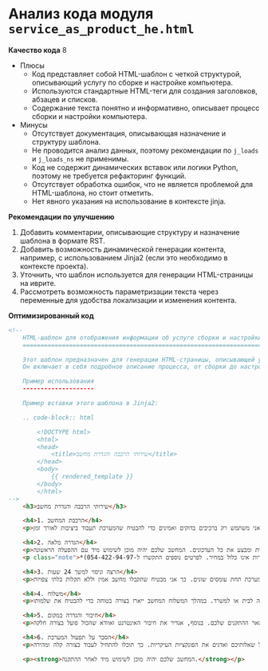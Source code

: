# Анализ кода модуля `service_as_product_he.html`

**Качество кода**
8
-   Плюсы
    -   Код представляет собой HTML-шаблон с четкой структурой, описывающий услугу по сборке и настройке компьютера.
    -   Используются стандартные HTML-теги для создания заголовков, абзацев и списков.
    -   Содержание текста понятно и информативно, описывает процесс сборки и настройки компьютера.
-   Минусы
    -   Отсутствует документация, описывающая назначение и структуру шаблона.
    -   Не проводится анализ данных, поэтому рекомендации по `j_loads` и `j_loads_ns` не применимы.
    -   Код не содержит динамических вставок или логики Python, поэтому не требуется рефакторинг функций.
    -   Отсутствует обработка ошибок, что не является проблемой для HTML-шаблона, но стоит отметить.
    -   Нет явного указания на использование в контексте jinja.

**Рекомендации по улучшению**

1.  Добавить комментарии, описывающие структуру и назначение шаблона в формате RST.
2.  Добавить возможность динамической генерации контента, например, с использованием Jinja2 (если это необходимо в контексте проекта).
3.  Уточнить, что шаблон используется для генерации HTML-страницы на иврите.
4.  Рассмотреть возможность параметризации текста через переменные для удобства локализации и изменения контента.

**Оптимизированный код**

```html
<!--
    HTML-шаблон для отображения информации об услуге сборки и настройки компьютера на иврите.
    =========================================================================================

    Этот шаблон предназначен для генерации HTML-страницы, описывающей услугу по сборке и настройке компьютера.
    Он включает в себя подробное описание процесса, от сборки до настройки и доставки, на иврите.

    Пример использования
    --------------------

    Пример вставки этого шаблона в Jinja2:

    .. code-block:: html

        <!DOCTYPE html>
        <html>
        <head>
            <title>שירותי הרכבה והגדרת מחשב</title>
        </head>
        <body>
            {{ rendered_template }}
        </body>
        </html>
-->
    <h3>שירותי הרכבה והגדרת מחשב</h3>

    <h4>1. הרכבת המחשב</h4>
    <p>אני מרכיב את המחשב שלכם, תוך התאמת כל הרכיבים לדרישות ולצרכים שלכם. אני משתמש רק ברכיבים בדוקים ואמינים כדי להבטיח שהמערכת תעבוד ביציבות לאורך זמן.</p>

    <h4>2. הגדרה מלאה</h4>
    <p>לאחר ההרכבה, אני מתקין את מערכת ההפעלה, הדרייברים והתוכנות הנדרשות ומבצע את כל העדכונים. המחשב שלכם יהיה מוכן לשימוש מיד עם ההפעלה הראשונה.</p>
    <p class="note">*(תנאי: רישיון למערכת ההפעלה ולתוכנות אחרות אינו כלול במחיר. לפרטים נוספים התקשרו ל-054-422-94-97)*</p>

    <h4>3. הרצה וניסוי למשך 24 שעות</h4>
    <p>לפני שאספק לכם את המחשב, אני מבצע בדיקות במשך 24 שעות כדי לוודא את הביצועים והיציבות של המערכת תחת עומסים שונים. כך אני מבטיח שתקבלו מחשב אמין וללא תקלות בלתי צפויות.</p>

    <h4>4. משלוח</h4>
    <p>אני מבצע את המשלוח באופן אישי בזמן ובמקום שנוחים לכם, בין אם זה לבית או למשרד. במהלך המשלוח המחשב ייארז בצורה בטוחה כדי להבטיח את שלמותו.</p>

    <h4>5. חיבור והגדרה במקום</h4>
    <p>בעת המשלוח, אני אחבר את המחשב למסך, למקלדת, לעכבר ולשאר ההתקנים שלכם. בנוסף, אגדיר את חיבור האינטרנט ואוודא שהכול פועל בצורה חלקה.</p>

    <h4>6. הסבר על תפעול המערכת</h4>
    <p>לאחר החיבור, אסביר לכם כיצד להשתמש במערכת החדשה, אענה על כל שאלותיכם ואדגים את הפונקציות העיקריות. כך תוכלו להתחיל לעבוד בצורה קלה ומהירה.</p>

    <p><strong>המחשב שלכם יהיה מוכן לשימוש מיד לאחר ההתקנה.</strong></p>
```